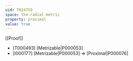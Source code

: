```yaml
---
uid: T024759
space: the-radial-metric
property: proximal
value: true
---
```

[[Proof]]

* [T000493] [Metrizable|P000053]
* [I000177] [Metrizable|P000053] => [Proximal|P000076]

